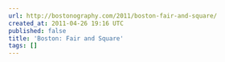 ```yaml
---
url: http://bostonography.com/2011/boston-fair-and-square/
created_at: 2011-04-26 19:16 UTC
published: false
title: 'Boston: Fair and Square'
tags: []
---
```



